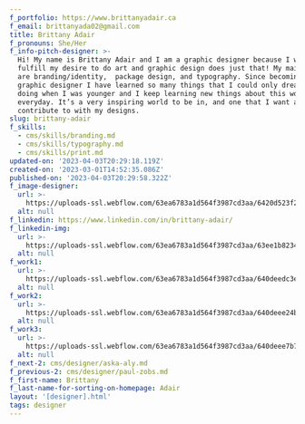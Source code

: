 ```yaml
---
f_portfolio: https://www.brittanyadair.ca
f_email: brittanyada02@gmail.com
title: Brittany Adair
f_pronouns: She/Her
f_info-pitch-designer: >-
  Hi! My name is Brittany Adair and I am a graphic designer because I wanted to
  fulfill my desire to do art and graphic design does just that! My main focuses
  are branding/identity,  package design, and typography. Since becoming a
  graphic designer I have learned so many things that I could only dream of
  doing when I was younger and I keep learning new things about this world
  everyday. It’s a very inspiring world to be in, and one that I want and will
  contribute to with my designs.
slug: brittany-adair
f_skills:
  - cms/skills/branding.md
  - cms/skills/typography.md
  - cms/skills/print.md
updated-on: '2023-04-03T20:29:18.119Z'
created-on: '2023-03-01T14:52:35.086Z'
published-on: '2023-04-03T20:29:58.322Z'
f_image-designer:
  url: >-
    https://uploads-ssl.webflow.com/63ea6783a1d564f3987cd3aa/6420d523f2602a2832f53af9_brittany-adair-2.jpg
  alt: null
f_linkedin: https://www.linkedin.com/in/brittany-adair/
f_linkedin-img:
  url: >-
    https://uploads-ssl.webflow.com/63ea6783a1d564f3987cd3aa/63ee1b823465de8414c4146a_linked-in-icon.svg
  alt: null
f_work1:
  url: >-
    https://uploads-ssl.webflow.com/63ea6783a1d564f3987cd3aa/640deedc3ecaf848a24de605_Adair-Brittany-grad-show-work-img1.jpg
  alt: null
f_work2:
  url: >-
    https://uploads-ssl.webflow.com/63ea6783a1d564f3987cd3aa/640deee24b3f345b3a279f95_Adair-Brittany-grad-show-work-img2.jpg
  alt: null
f_work3:
  url: >-
    https://uploads-ssl.webflow.com/63ea6783a1d564f3987cd3aa/640deee7b79a09dc9b5b1f29_Adair-Brittany-grad-show-img3.jpg
  alt: null
f_next-2: cms/designer/aska-aly.md
f_previous-2: cms/designer/paul-zobs.md
f_first-name: Brittany
f_last-name-for-sorting-on-homepage: Adair
layout: '[designer].html'
tags: designer
---
```



